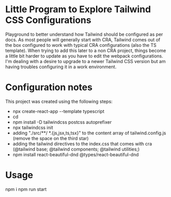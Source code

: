 # Little Program to Explore Tailwind CSS Configurations
Playground to better understand how Tailwind should be configured as per docs. As most people will generally start with CRA, Tailwind comes out of the box configured to work with typical CRA configurations (also the TS template). When trying to add this later to a non CRA project, things become a little bit harder to update as you have to edit the webpack configurations. I'm dealing with a desire to upgrade to a newer Tailwind CSS version but am having troubles configuring it in a work environment.

# Configuration notes

This project was created using the following steps:
- npx create-react-app <name> --template typescript
- cd <name>
- npm install -D tailwindcss postcss autoprefixer 
- npx tailwindcss init
- adding "./src/**/ *.{js,jsx,ts,tsx}" to the content array of tailwind.config.js (remove the space on the third star)
- adding the tailwind directives to the index.css that comes with cra (@tailwind base; @tailwind components; @tailwind utilities;)
- npm install react-beautiful-dnd @types/react-beautiful-dnd

# Usage
npm i
npm run start
